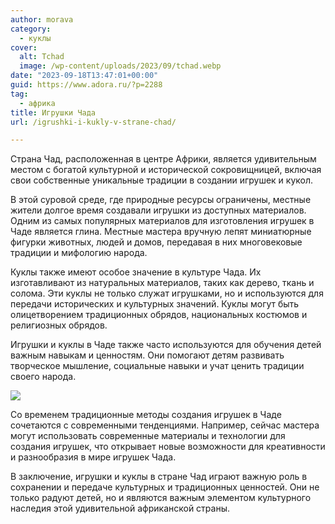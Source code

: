 ```yaml
---
author: morava
category:
  - куклы
cover:
  alt: Tchad
  image: /wp-content/uploads/2023/09/tchad.webp
date: "2023-09-18T13:47:01+00:00"
guid: https://www.adora.ru/?p=2288
tag:
  - африка
title: Игрушки Чада
url: /igrushki-i-kukly-v-strane-chad/

---
```

Страна Чад, расположенная в центре Африки, является удивительным местом с богатой культурной и исторической сокровищницей, включая свои собственные уникальные традиции в создании игрушек и кукол.

В этой суровой среде, где природные ресурсы ограничены, местные жители долгое время создавали игрушки из доступных материалов. Одним из самых популярных материалов для изготовления игрушек в Чаде является глина. Местные мастера вручную лепят миниатюрные фигурки животных, людей и домов, передавая в них многовековые традиции и мифологию народа.

Куклы также имеют особое значение в культуре Чада. Их изготавливают из натуральных материалов, таких как дерево, ткань и солома. Эти куклы не только служат игрушками, но и используются для передачи исторических и культурных значений. Куклы могут быть олицетворением традиционных обрядов, национальных костюмов и религиозных обрядов.

Игрушки и куклы в Чаде также часто используются для обучения детей важным навыкам и ценностям. Они помогают детям развивать творческое мышление, социальные навыки и учат ценить традиции своего народа.

![](https://www.adora.ru/wp-content/uploads/2023/09/la-republique-du-tchad.webp)

Со временем традиционные методы создания игрушек в Чаде сочетаются с современными тенденциями. Например, сейчас мастера могут использовать современные материалы и технологии для создания игрушек, что открывает новые возможности для креативности и разнообразия в мире игрушек Чада.

В заключение, игрушки и куклы в стране Чад играют важную роль в сохранении и передаче культурных и традиционных ценностей. Они не только радуют детей, но и являются важным элементом культурного наследия этой удивительной африканской страны.
